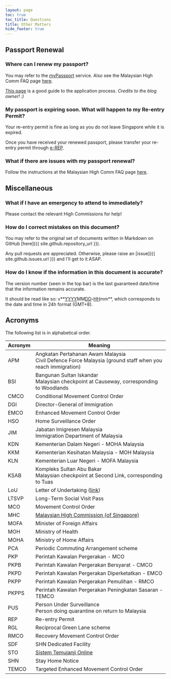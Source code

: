 ```yaml
---
layout: page
toc: true
toc_title: Questions
title: Other Matters
hide_footer: true
---
```


## Passport Renewal 

### Where can I renew my passport? 

You may refer to the [myPassport] service. Also see the Malaysian High Comm FAQ page [here][MHC FAQ].

[This page](http://foodwinetravelmore.com/how-to-renew-malaysian-passport-in-singapore/) is a good guide to the application process. _Credits to the blog owner! :)_

### My passport is expiring soon. What will happen to my Re-entry Permit? 

Your re-entry permit is fine as long as you do not leave Singapore while it is expired.

Once you have received your renewed passport, please transfer your re-entry permit through [e-REP].


### What if there are issues with my passport renewal? 

Follow the instructions at the Malaysian High Comm FAQ page [here][MHC FAQ].


## Miscellaneous 

### What if I have an emergency to attend to immediately? 

Please contact the relevant High Commissions for help!


### How do I correct mistakes on this document? 

You may refer to the original set of documents written in Markdown on GitHub [here]({{ site.github.repository_url }}).

Any pull requests are appreciated. Otherwise, please raise an [issue]({{ site.github.issues.url }}) and I'll get to it ASAP.

### How do I know if the information in this document is accurate?

The version number (seen in the top bar) is the last guaranteed date/time that the information remains accurate.

It should be read like so: v**<u>YYYY</u>MM<u>DD</u>**-**<u>HH</u>mm**, which corresponds to the date and time in 24h format (GMT+8).


## Acronyms

The following list is in alphabetical order.

| Acronym | Meaning |
| ------- | ------- |
| APM | Angkatan Pertahanan Awam Malaysia<br/>Civil Defence Force Malaysia (ground staff when you reach immigration) |
| BSI | Bangunan Sultan Iskandar<br/>Malaysian checkpoint at Causeway, corresponding to Woodlands |
| CMCO | Conditional Movement Control Order |
| DGI | Director-General of Immigration |
| EMCO | Enhanced Movement Control Order |
| HSO | Home Surveillance Order |
| JIM | Jabatan Imigresen Malaysia<br/>Immigration Department of Malaysia |
| KDN | Kementerian Dalam Negeri - MOHA Malaysia |
| KKM | Kementerian Kesihatan Malaysia - MOH Malaysia |
| KLN | Kementerian Luar Negeri - MOFA Malaysia |
| KSAB | Kompleks Sultan Abu Bakar<br/>Malaysian checkpoint at Second Link, corresponding to Tuas |
| LoU | Letter of Undertaking ([link][LOU File]) |
| LTSVP | Long-Term Social Visit Pass |
| MCO | Movement Control Order |
| MHC | [Malaysian High Commission (of Singapore)][MHC] |
| MOFA | Minister of Foreign Affairs |
| MOH | Ministry of Health |
| MOHA | Ministry of Home Affairs |
| PCA | Periodic Commuting Arrangement scheme |
| PKP | Perintah Kawalan Pergerakan - MCO |
| PKPB | Perintah Kawalan Pergerakan Bersyarat - CMCO |
| PKPD | Perintah Kawalan Pergerakan Diperketatkan - EMCO |
| PKPP | Perintah Kawalan Pergerakan Pemulihan - RMCO |
| PKPPS | Perintah Kawalan Pergerakan Peningkatan Sasaran - TEMCO |
| PUS | Person Under Surveillance<br/>Person doing quarantine on return to Malaysia |
| REP | Re-entry Permit |
| RGL | Reciprocal Green Lane scheme |
| RMCO | Recovery Movement Control Order |
| SDF | SHN Dedicated Facility |
| STO | [Sistem Temujanji Online] |
| SHN | Stay Home Notice |
| TEMCO | Targeted Enhanced Movement Control Order |


[myPassport]: https://eservices.imi.gov.my/myimms/myPassport?lang=en
[MHC FAQ]: http://tinyurl.com/jervois301
[e-REP]: https://www.ica.gov.sg/esvclandingpage/erep
[Sistem Temujanji Online]: http://www.sto.imi.gov.my/
[LOU File]: http://www.nadma.gov.my/images/nadma/documents/garispanduan/LATEST_LOU.pdf
[MHC]: https://www.kln.gov.my/web/sgp_singapore/home/